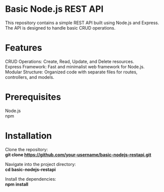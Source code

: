 # Basic Node.js REST API
This repository contains a simple REST API built using Node.js and Express. The API is designed to handle basic CRUD operations.

# Features
CRUD Operations: Create, Read, Update, and Delete resources.</br>
Express Framework: Fast and minimalist web framework for Node.js.</br>
Modular Structure: Organized code with separate files for routes, controllers, and models.</br>
# Prerequisites
Node.js </br>
npm 
# Installation
Clone the repository:</br>
<b>git clone https://github.com/your-username/basic-nodejs-restapi.git</b><br>

Navigate into the project directory:<br>
<b>cd basic-nodejs-restapi</b><br>

Install the dependencies:<br>
<b>npm install</b>
